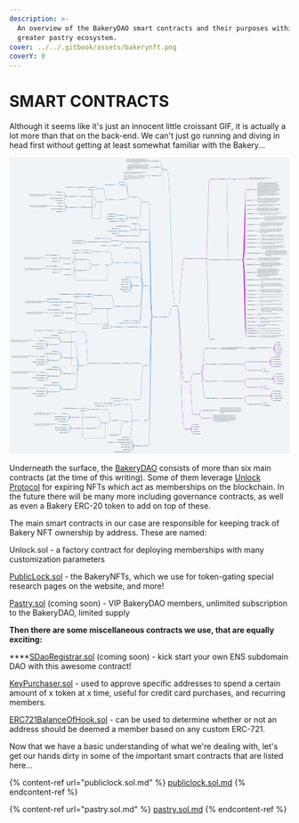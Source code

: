 ```yaml
---
description: >-
  An overview of the BakeryDAO smart contracts and their purposes within the
  greater pastry ecosystem.
cover: ../../.gitbook/assets/bakerynft.png
coverY: 0
---
```


# SMART CONTRACTS

Although it seems like it's just an innocent little croissant GIF, it is actually a lot more than that on the back-end. We can't just go running and diving in head first without getting at least somewhat familiar with the Bakery...

![BakeryDAO Ecosystem](../../.gitbook/assets/boards.png)

Underneath the surface, the [BakeryDAO](https://bakery.fyi) consists of more than six main contracts (at the time of this writing). Some of them leverage [Unlock Protocol](https://unlock-protocol.com) for expiring NFTs which act as memberships on the blockchain. In the future there will be many more including governance contracts, as well as even a Bakery ERC-20 token to add on top of these.

The main smart contracts in our case are responsible for keeping track of Bakery NFT ownership by address. These are named:

Unlock.sol -  a factory contract for deploying memberships with many customization parameters

[PublicLock.sol](publiclock.sol.md) - the BakeryNFTs, which we use for token-gating special research pages on the website, and more!

[Pastry.sol](pastry.sol.md) (coming soon) - VIP BakeryDAO members, unlimited subscription to the BakeryDAO, limited supply

**Then there are some miscellaneous contracts we use, that are equally exciting:**

****[SDaoRegistrar.sol](https://github.com/sismo-core/ens-sdao) (coming soon) - kick start your own ENS subdomain DAO with this awesome contract!

[KeyPurchaser.sol](https://github.com/unlock-protocol/unlock/blob/master/smart-contract-extensions/contracts/KeyPurchaserFactory.sol) - used to approve specific addresses to spend a certain amount of x token at x time, useful for credit card purchases, and recurring members.

[ERC721BalanceOfHook.sol](https://github.com/unlock-protocol/unlock/blob/master/smart-contracts/contracts/hooks/ERC721BalanceOfHook.sol) - can be used to determine whether or not an address should be deemed a member based on any custom ERC-721.

Now that we have a basic understanding of what we're dealing with, let's get our hands dirty in some of the important smart contracts that are listed here...

{% content-ref url="publiclock.sol.md" %}
[publiclock.sol.md](publiclock.sol.md)
{% endcontent-ref %}

{% content-ref url="pastry.sol.md" %}
[pastry.sol.md](pastry.sol.md)
{% endcontent-ref %}

